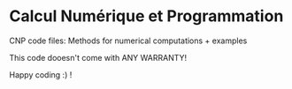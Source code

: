 # Calcul Numérique et Programmation
CNP code files: Methods for numerical computations + examples 


This code dooesn't come with ANY WARRANTY!

Happy coding :) !
